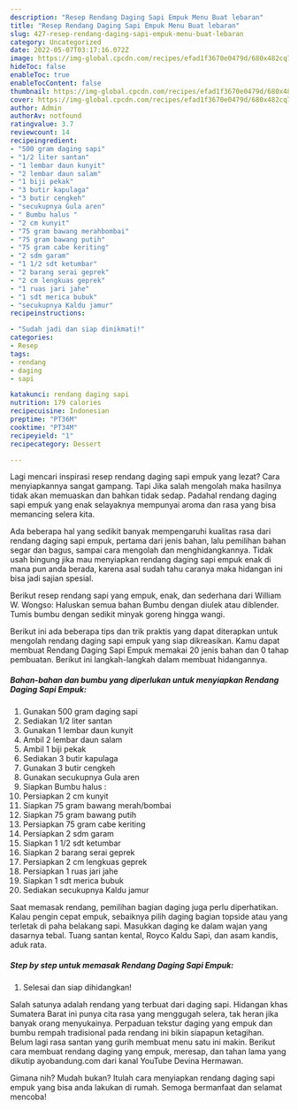 ```yaml
---
description: "Resep Rendang Daging Sapi Empuk Menu Buat lebaran"
title: "Resep Rendang Daging Sapi Empuk Menu Buat lebaran"
slug: 427-resep-rendang-daging-sapi-empuk-menu-buat-lebaran
category: Uncategorized
date: 2022-05-07T03:17:16.072Z
image: https://img-global.cpcdn.com/recipes/efad1f3670e0479d/680x482cq70/rendang-daging-sapi-empuk-foto-resep-utama.jpg
hideToc: false
enableToc: true
enableTocContent: false
thumbnail: https://img-global.cpcdn.com/recipes/efad1f3670e0479d/680x482cq70/rendang-daging-sapi-empuk-foto-resep-utama.jpg
cover: https://img-global.cpcdn.com/recipes/efad1f3670e0479d/680x482cq70/rendang-daging-sapi-empuk-foto-resep-utama.jpg
author: Admin
authorAv: notfound
ratingvalue: 3.7
reviewcount: 14
recipeingredient:
- "500 gram daging sapi"
- "1/2 liter santan"
- "1 lembar daun kunyit"
- "2 lembar daun salam"
- "1 biji pekak"
- "3 butir kapulaga"
- "3 butir cengkeh"
- "secukupnya Gula aren"
- " Bumbu halus "
- "2 cm kunyit"
- "75 gram bawang merahbombai"
- "75 gram bawang putih"
- "75 gram cabe keriting"
- "2 sdm garam"
- "1 1/2 sdt ketumbar"
- "2 barang serai geprek"
- "2 cm lengkuas geprek"
- "1 ruas jari jahe"
- "1 sdt merica bubuk"
- "secukupnya Kaldu jamur"
recipeinstructions:

- "Sudah jadi dan siap dinikmati!"
categories:
- Resep
tags:
- rendang
- daging
- sapi

katakunci: rendang daging sapi 
nutrition: 179 calories
recipecuisine: Indonesian
preptime: "PT36M"
cooktime: "PT34M"
recipeyield: "1"
recipecategory: Dessert

---
```



Lagi mencari inspirasi resep rendang daging sapi empuk yang lezat? Cara menyiapkannya sangat gampang. Tapi Jika salah mengolah maka hasilnya tidak akan memuaskan dan bahkan tidak sedap. Padahal rendang daging sapi empuk yang enak selayaknya mempunyai aroma dan rasa yang bisa memancing selera kita.


Ada beberapa hal yang sedikit banyak mempengaruhi kualitas rasa dari rendang daging sapi empuk, pertama dari jenis bahan, lalu pemilihan bahan segar dan bagus, sampai cara mengolah dan menghidangkannya. Tidak usah bingung jika mau menyiapkan rendang daging sapi empuk enak di mana pun anda berada, karena asal sudah tahu caranya maka hidangan ini bisa jadi sajian spesial.

Berikut resep rendang sapi yang empuk, enak, dan sederhana dari William W. Wongso: Haluskan semua bahan Bumbu dengan diulek atau diblender. Tumis bumbu dengan sedikit minyak goreng hingga wangi.


Berikut ini ada beberapa tips dan trik praktis yang dapat diterapkan untuk mengolah rendang daging sapi empuk yang siap dikreasikan. Kamu dapat membuat Rendang Daging Sapi Empuk memakai 20 jenis bahan dan 0 tahap pembuatan. Berikut ini langkah-langkah dalam membuat hidangannya.

<!--inarticleads1-->

##### Bahan-bahan dan bumbu yang diperlukan untuk menyiapkan Rendang Daging Sapi Empuk:

1. Gunakan 500 gram daging sapi
1. Sediakan 1/2 liter santan
1. Gunakan 1 lembar daun kunyit
1. Ambil 2 lembar daun salam
1. Ambil 1 biji pekak
1. Sediakan 3 butir kapulaga
1. Gunakan 3 butir cengkeh
1. Gunakan secukupnya Gula aren
1. Siapkan  Bumbu halus :
1. Persiapkan 2 cm kunyit
1. Siapkan 75 gram bawang merah/bombai
1. Siapkan 75 gram bawang putih
1. Persiapkan 75 gram cabe keriting
1. Persiapkan 2 sdm garam
1. Siapkan 1 1/2 sdt ketumbar
1. Siapkan 2 barang serai geprek
1. Persiapkan 2 cm lengkuas geprek
1. Persiapkan 1 ruas jari jahe
1. Siapkan 1 sdt merica bubuk
1. Sediakan secukupnya Kaldu jamur


Saat memasak rendang, pemilihan bagian daging juga perlu diperhatikan. Kalau pengin cepat empuk, sebaiknya pilih daging bagian topside atau yang terletak di paha belakang sapi. Masukkan daging ke dalam wajan yang dasarnya tebal. Tuang santan kental, Royco Kaldu Sapi, dan asam kandis, aduk rata. 

<!--inarticleads2-->

##### Step by step untuk memasak Rendang Daging Sapi Empuk:


1. Selesai dan siap dihidangkan!

Salah satunya adalah rendang yang terbuat dari daging sapi. Hidangan khas Sumatera Barat ini punya cita rasa yang menggugah selera, tak heran jika banyak orang menyukainya. Perpaduan tekstur daging yang empuk dan bumbu rempah tradisional pada rendang ini bikin siapapun ketagihan. Belum lagi rasa santan yang gurih membuat menu satu ini makin. Berikut cara membuat rendang daging yang empuk, meresap, dan tahan lama yang dikutip ayobandung.com dari kanal YouTube Devina Hermawan. 

Gimana nih? Mudah bukan? Itulah cara menyiapkan rendang daging sapi empuk yang bisa anda lakukan di rumah. Semoga bermanfaat dan selamat mencoba!
